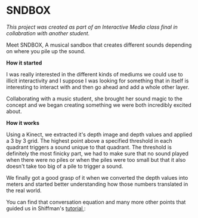 # SNDBOX

<i> This project was created as part of an Interactive Media class final in collabration with another student. </i>

Meet SNDBOX, A musical sandbox that creates different sounds depending on where you pile up the sound.

<strong> How it started </strong>

I was really interested in the different kinds of mediums we could use to illicit interactivity and I suppose I was looking for something that in itself is interesting to interact with and then go ahead and add a whole other layer.

Collaborating with a music student, she brought her sound magic to the concept and we began creating something we were both incredibly excited about.

<strong> How it works </strong>

Using a Kinect, we extracted it's depth image and depth values and applied a 3 by 3 grid. The highest point above a specified threshold in each quadrant triggers a sound unique to that quadrant. The threshold is definitely the most finicky part, we had to make sure that no sound played when there were no piles or when the piles were too small but that it also doesn't take too big of a pile to trigger a sound. 

We finally got a good grasp of it when we converted the depth values into meters and started better understanding how those numbers translated in the real world.

You can find that conversation equation and many more other points that guided us in Shiffman's <a href = " https://shiffman.net/p5/kinect/ " >  tutorial </a> :
